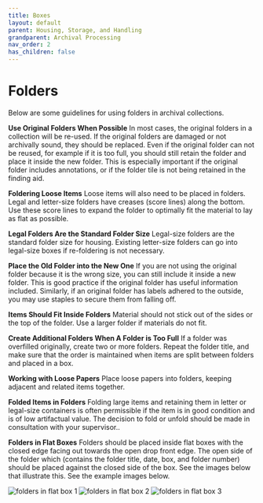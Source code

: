 ```yaml
---
title: Boxes
layout: default
parent: Housing, Storage, and Handling
grandparent: Archival Processing
nav_order: 2
has_children: false
---
```

# Folders
Below are some guidelines for using folders in archival collections.

**Use Original Folders When Possible**
In most cases, the original folders in a collection will be re-used. If the original folders are damaged or not archivally sound, they should be replaced. Even if the original folder can not be reused, for example if it is too full, you should still retain the folder and place it inside the new folder. This is especially important if the original folder includes annotations, or if the folder tile is not being retained in the finding aid.

**Foldering Loose Items**
Loose items will also need to be placed in folders. Legal and letter-size folders have creases (score lines) along the bottom. Use these score lines to expand the folder to optimally fit the material to lay as flat as possible. 

**Legal Folders Are the Standard Folder Size**
Legal-size folders are the standard folder size for housing. Existing letter-size folders can go into legal-size boxes if re-foldering is not necessary. 

**Place the Old Folder into the New One**
If you are not using the original folder because it is the wrong size, you can still include it inside a new folder. This is good practice if the original folder has useful information included. Similarly, if an original folder has labels adhered to the outside, you may use staples to secure them from falling off. 

**Items Should Fit Inside Folders**
Material should not stick out of the sides or the top of the folder. Use a larger folder if materials do not fit.

**Create Additional Folders When A Folder is Too Full**
If a folder was overfilled originally, create two or more folders. Repeat the folder title, and make sure that the order is maintained when items are split between folders and placed in a box. 

**Working with Loose Papers**
Place loose papers into folders, keeping adjacent and related items together. 

**Folded Items in Folders**
Folding large items and retaining them in letter or legal-size containers is often permissible if the item is in good condition and is of low artifactual value. The decision to fold or unfold should be made in consultation with your supervisor..

**Folders in Flat Boxes**
Folders should be placed inside flat boxes with the closed edge facing out towards the open drop front edge. The open side of the folder which (contains the folder title, date, box, and folder number) should be placed against the closed side of the box. See the images below that illustrate this. See the example images below.

![folders in flat box 1](/Images/23-folders-in-flatbox.jpg)
![folders in flat box 2](/Images/24-folder-in-flatbox2.jpg)
![folders in flat box 3](/Images/25-folder-in-flatbox3.jpg)